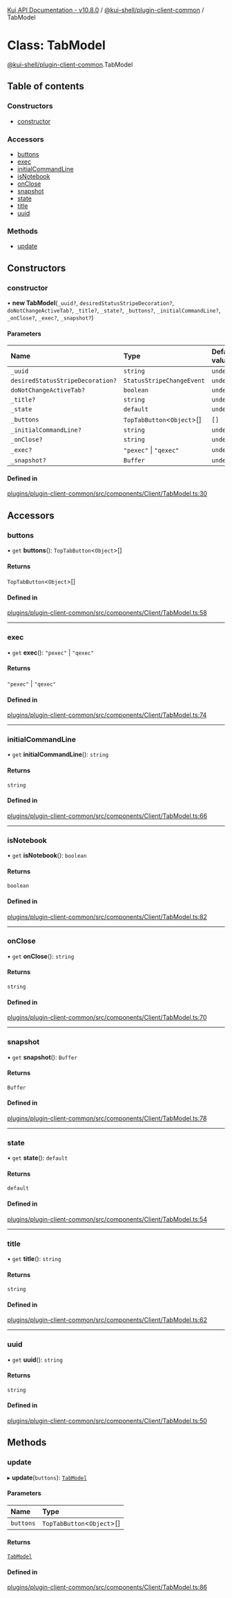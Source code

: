 [Kui API Documentation - v10.8.0](../README.md) / [@kui-shell/plugin-client-common](../modules/kui_shell_plugin_client_common.md) / TabModel

# Class: TabModel

[@kui-shell/plugin-client-common](../modules/kui_shell_plugin_client_common.md).TabModel

## Table of contents

### Constructors

- [constructor](kui_shell_plugin_client_common.TabModel.md#constructor)

### Accessors

- [buttons](kui_shell_plugin_client_common.TabModel.md#buttons)
- [exec](kui_shell_plugin_client_common.TabModel.md#exec)
- [initialCommandLine](kui_shell_plugin_client_common.TabModel.md#initialcommandline)
- [isNotebook](kui_shell_plugin_client_common.TabModel.md#isnotebook)
- [onClose](kui_shell_plugin_client_common.TabModel.md#onclose)
- [snapshot](kui_shell_plugin_client_common.TabModel.md#snapshot)
- [state](kui_shell_plugin_client_common.TabModel.md#state)
- [title](kui_shell_plugin_client_common.TabModel.md#title)
- [uuid](kui_shell_plugin_client_common.TabModel.md#uuid)

### Methods

- [update](kui_shell_plugin_client_common.TabModel.md#update)

## Constructors

### constructor

• **new TabModel**(`_uuid?`, `desiredStatusStripeDecoration?`, `doNotChangeActiveTab?`, `_title?`, `_state?`, `_buttons?`, `_initialCommandLine?`, `_onClose?`, `_exec?`, `_snapshot?`)

#### Parameters

| Name                             | Type                        | Default value |
| :------------------------------- | :-------------------------- | :------------ |
| `_uuid`                          | `string`                    | `undefined`   |
| `desiredStatusStripeDecoration?` | `StatusStripeChangeEvent`   | `undefined`   |
| `doNotChangeActiveTab?`          | `boolean`                   | `undefined`   |
| `_title?`                        | `string`                    | `undefined`   |
| `_state`                         | `default`                   | `undefined`   |
| `_buttons`                       | `TopTabButton`<`Object`\>[] | `[]`          |
| `_initialCommandLine?`           | `string`                    | `undefined`   |
| `_onClose?`                      | `string`                    | `undefined`   |
| `_exec?`                         | `"pexec"` \| `"qexec"`      | `undefined`   |
| `_snapshot?`                     | `Buffer`                    | `undefined`   |

#### Defined in

[plugins/plugin-client-common/src/components/Client/TabModel.ts:30](https://github.com/kubernetes-sigs/kui/blob/kui/plugins/plugin-client-common/src/components/Client/TabModel.ts#L30)

## Accessors

### buttons

• `get` **buttons**(): `TopTabButton`<`Object`\>[]

#### Returns

`TopTabButton`<`Object`\>[]

#### Defined in

[plugins/plugin-client-common/src/components/Client/TabModel.ts:58](https://github.com/kubernetes-sigs/kui/blob/kui/plugins/plugin-client-common/src/components/Client/TabModel.ts#L58)

---

### exec

• `get` **exec**(): `"pexec"` \| `"qexec"`

#### Returns

`"pexec"` \| `"qexec"`

#### Defined in

[plugins/plugin-client-common/src/components/Client/TabModel.ts:74](https://github.com/kubernetes-sigs/kui/blob/kui/plugins/plugin-client-common/src/components/Client/TabModel.ts#L74)

---

### initialCommandLine

• `get` **initialCommandLine**(): `string`

#### Returns

`string`

#### Defined in

[plugins/plugin-client-common/src/components/Client/TabModel.ts:66](https://github.com/kubernetes-sigs/kui/blob/kui/plugins/plugin-client-common/src/components/Client/TabModel.ts#L66)

---

### isNotebook

• `get` **isNotebook**(): `boolean`

#### Returns

`boolean`

#### Defined in

[plugins/plugin-client-common/src/components/Client/TabModel.ts:82](https://github.com/kubernetes-sigs/kui/blob/kui/plugins/plugin-client-common/src/components/Client/TabModel.ts#L82)

---

### onClose

• `get` **onClose**(): `string`

#### Returns

`string`

#### Defined in

[plugins/plugin-client-common/src/components/Client/TabModel.ts:70](https://github.com/kubernetes-sigs/kui/blob/kui/plugins/plugin-client-common/src/components/Client/TabModel.ts#L70)

---

### snapshot

• `get` **snapshot**(): `Buffer`

#### Returns

`Buffer`

#### Defined in

[plugins/plugin-client-common/src/components/Client/TabModel.ts:78](https://github.com/kubernetes-sigs/kui/blob/kui/plugins/plugin-client-common/src/components/Client/TabModel.ts#L78)

---

### state

• `get` **state**(): `default`

#### Returns

`default`

#### Defined in

[plugins/plugin-client-common/src/components/Client/TabModel.ts:54](https://github.com/kubernetes-sigs/kui/blob/kui/plugins/plugin-client-common/src/components/Client/TabModel.ts#L54)

---

### title

• `get` **title**(): `string`

#### Returns

`string`

#### Defined in

[plugins/plugin-client-common/src/components/Client/TabModel.ts:62](https://github.com/kubernetes-sigs/kui/blob/kui/plugins/plugin-client-common/src/components/Client/TabModel.ts#L62)

---

### uuid

• `get` **uuid**(): `string`

#### Returns

`string`

#### Defined in

[plugins/plugin-client-common/src/components/Client/TabModel.ts:50](https://github.com/kubernetes-sigs/kui/blob/kui/plugins/plugin-client-common/src/components/Client/TabModel.ts#L50)

## Methods

### update

▸ **update**(`buttons`): [`TabModel`](kui_shell_plugin_client_common.TabModel.md)

#### Parameters

| Name      | Type                        |
| :-------- | :-------------------------- |
| `buttons` | `TopTabButton`<`Object`\>[] |

#### Returns

[`TabModel`](kui_shell_plugin_client_common.TabModel.md)

#### Defined in

[plugins/plugin-client-common/src/components/Client/TabModel.ts:86](https://github.com/kubernetes-sigs/kui/blob/kui/plugins/plugin-client-common/src/components/Client/TabModel.ts#L86)
